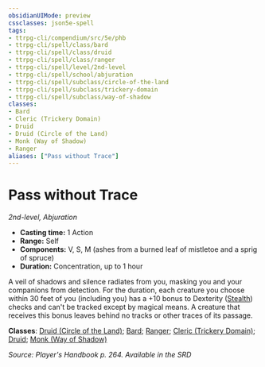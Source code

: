 ```yaml
---
obsidianUIMode: preview
cssclasses: json5e-spell
tags:
- ttrpg-cli/compendium/src/5e/phb
- ttrpg-cli/spell/class/bard
- ttrpg-cli/spell/class/druid
- ttrpg-cli/spell/class/ranger
- ttrpg-cli/spell/level/2nd-level
- ttrpg-cli/spell/school/abjuration
- ttrpg-cli/spell/subclass/circle-of-the-land
- ttrpg-cli/spell/subclass/trickery-domain
- ttrpg-cli/spell/subclass/way-of-shadow
classes:
- Bard
- Cleric (Trickery Domain)
- Druid
- Druid (Circle of the Land)
- Monk (Way of Shadow)
- Ranger
aliases: ["Pass without Trace"]
---
```

# Pass without Trace
*2nd-level, Abjuration*  


- **Casting time:** 1 Action
- **Range:** Self
- **Components:** V, S, M (ashes from a burned leaf of mistletoe and a sprig of spruce)
- **Duration:** Concentration, up to 1 hour

A veil of shadows and silence radiates from you, masking you and your companions from detection. For the duration, each creature you choose within 30 feet of you (including you) has a +10 bonus to Dexterity ([Stealth](3-Mechanics/CLI/rules/skills.md#Stealth)) checks and can't be tracked except by magical means. A creature that receives this bonus leaves behind no tracks or other traces of its passage.

**Classes**: [Druid (Circle of the Land)](3-Mechanics/CLI/lists/list-spells-classes-druid-circle-of-the-land.md); [Bard](3-Mechanics/CLI/lists/list-spells-classes-bard.md); [Ranger](3-Mechanics/CLI/lists/list-spells-classes-ranger.md); [Cleric (Trickery Domain)](3-Mechanics/CLI/lists/list-spells-classes-cleric-trickery-domain.md); [Druid](3-Mechanics/CLI/lists/list-spells-classes-druid.md); [Monk (Way of Shadow)](3-Mechanics/CLI/lists/list-spells-classes-monk-way-of-shadow.md)

*Source: Player's Handbook p. 264. Available in the <span title='Systems Reference Document (5.1)'>SRD</span>*
